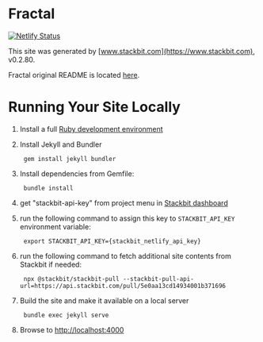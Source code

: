 # Fractal

[![Netlify Status](https://api.netlify.com/api/v1/badges/cfeccd8a-bf1c-4364-a9b0-31faf9e8f450/deploy-status)](https://app.netlify.com/sites/breakthebubble/deploys)

This site was generated by [www.stackbit.com](https://www.stackbit.com), v0.2.80.

Fractal original README is located [here](./README.theme.md).

# Running Your Site Locally

1. Install a full [Ruby development environment](https://jekyllrb.com/docs/installation/)

1. Install Jekyll and Bundler

        gem install jekyll bundler

1. Install dependencies from Gemfile:

        bundle install

1. get "stackbit-api-key" from project menu in [Stackbit dashboard](https://app.stackbit.com/dashboard)

1. run the following command to assign this key to `STACKBIT_API_KEY` environment variable:

        export STACKBIT_API_KEY={stackbit_netlify_api_key}

1. run the following command to fetch additional site contents from Stackbit if needed:

        npx @stackbit/stackbit-pull --stackbit-pull-api-url=https://api.stackbit.com/pull/5e0aa13cd14934001b371696

1. Build the site and make it available on a local server

        bundle exec jekyll serve

1. Browse to [http://localhost:4000](http://localhost:4000)

